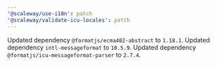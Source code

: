 ```yaml
---
'@scaleway/use-i18n': patch
'@scaleway/validate-icu-locales': patch
---
```


Updated dependency `@formatjs/ecma402-abstract` to `1.18.1`.
Updated dependency `intl-messageformat` to `10.5.9`.
Updated dependency `@formatjs/icu-messageformat-parser` to `2.7.4`.
